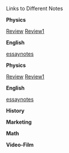 Links to Different Notes

**Physics**

<a href="Physics/Review.html">Review</a>
<a href="Physics/Review1.html">Review1</a>

**English**

<a href="English/Essay/RA/essaynotes.html">essaynotes</a>


**Physics**

<a href="Physics/Review.html">Review</a>
<a href="Physics/Review1.html">Review1</a>

**English**

<a href="English/Essay/RA/essaynotes.html">essaynotes</a>

**History**

<a href=""></a>

**Marketing**

<a href=""></a>

**Math**

<a href=""></a>

**Video-Film**

<a href=""></a>

